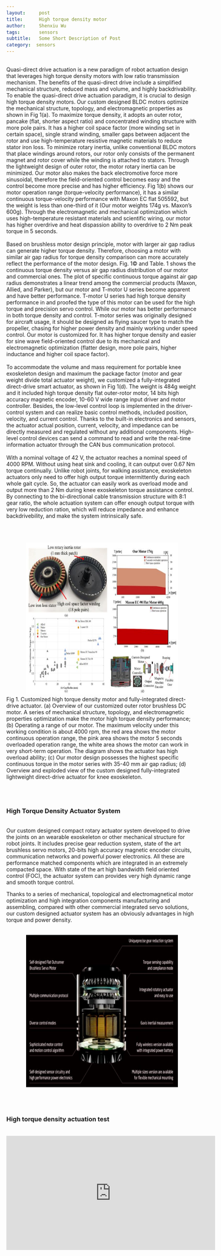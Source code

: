 ```yaml
---
layout:     post
title:      High torque density motor 
author:     Shenxiu Wu
tags: 		sensors
subtitle:  	Some Short Description of Post
category:  sensors
---
```

<!-- Start Writing Below in Markdown -->

<!--* TOC
{:toc}-->
<br>
Quasi-direct drive actuation is a new paradigm of robot actuation design that leverages high torque density motors with low ratio transmission mechanism. The benefits of the quasi-direct drive include a simplified mechanical structure, reduced mass and volume, and highly backdrivability. To enable the quasi-direct drive actuation paradigm, it is crucial to design high torque density motors. Our custom designed BLDC motors optimize the mechanical structure, topology, and electromagnetic properties as shown in Fig 1(a). To maximize torque density, it adopts an outer rotor, pancake (flat, shorter aspect ratio) and concentrated winding structure with more pole pairs. It has a higher coil space factor (more winding set in certain space), single strand winding, smaller gaps between adjacent the rotor and use high-temperature resistive magnetic materials to reduce stator iron loss. To minimize rotary inertia, unlike conventional BLDC motors that place windings around rotors, our rotor only consists of the permanent magnet and rotor cover while the winding is attached to stators. Through the lightweight design of outer rotor, the motor rotary inertia can be minimized. Our motor also makes the back electromotive force more sinusoidal, therefore the field-oriented control becomes easy and the control become more precise and has higher efficiency. Fig 1(b) shows our motor operation range (torque-velocity performance), it has a similar continuous torque-velocity performance with Maxon EC flat 505592, but the weight is less than one-third of it (Our motor weights 174g vs. Maxon’s 600g). Through the electromagnetic and mechanical optimization which uses high-temperature resistant materials and scientific wiring, our motor has higher overdrive and heat dispassion ability to overdrive to 2 Nm peak torque in 5 seconds. 
<br><br>
Based on brushless motor design principle, motor with larger air gap radius can generate higher torque density. Therefore, choosing a motor with similar air gap radius for torque density comparison can more accurately reflect the performance of the motor design. Fig. 1© and Table. 1 shows the continuous torque density versus air gap radius distribution of our motor and commercial ones. The plot of specific continuous torque against air gap radius demonstrates a linear trend among the commercial products (Maxon, Allied, and Parker), but our motor and T-motor U series become apparent and have better performance. T-motor U series had high torque density performance in and proofed the type of this motor can be used for the high torque and precision servo control. While our motor has better performance in both torque density and control. T-motor series was originally designed for aircraft usage, it should be designed as flying saucer type to match the propeller, chasing for higher power density and mainly working under speed control. Our motor is customized for. It has higher torque density and easier for sine wave field-oriented control due to its mechanical and electromagnetic optimization (flatter design, more pole pairs, higher inductance and higher coil space factor).
<br><br>
To accommodate the volume and mass requirement for portable knee exoskeleton design and maximum the package factor (motor and gear weight divide total actuator weight), we customized a fully-integrated direct-drive smart actuator, as shown in Fig 1(d). The weight is 484g weight and it included high torque density flat outer-rotor motor, 14 bits high accuracy magnetic encoder, 10-60 V wide range input driver and motor controller. Besides, the low-level control loop is implemented in the driver-control system and can realize basic control methods, included position, velocity, and current control. Thanks to the built-in electronics and sensors, the actuator actual position, current, velocity, and impedance can be directly measured and regulated without any additional components. High-level control devices can send a command to read and write the real-time information actuator through the CAN bus communication protocol. 
<br><br>
With a nominal voltage of 42 V, the actuator reaches a nominal speed of 4000 RPM. Without using heat sink and cooling, it can output over 0.67 Nm torque continually. Unlike robot joints, for walking assistance, exoskeleton actuators only need to offer high output torque intermittently during each whole gait cycle. So, the actuator can easily work as overload mode and output more than 2 Nm during knee exoskeleton torque assistance control. By connecting to the bi-directional cable transmission structure with 8:1 gear ratio, the whole actuation system can offer enough output torque with very low reduction ration, which will reduce impedance and enhance backdrivebility, and make the system intrinsically safe. 

<br><br>

<div align="center"><img width="400" height="400" src="/images/toolbox/actuators/motor_2.jpg"></div>
Fig 1. Customized high torque density motor and fully-integrated direct-drive actuator. (a) Overview of our customized outer rotor brushless DC motor. A series of mechanical structure, topology, and electromagnetic properties optimization make the motor high torque density performance; (b) Operating a range of our motor. The maximum velocity under this working condition is about 4000 rpm, the red area shows the motor continuous operation range, the pink area shows the motor 5 seconds overloaded operation range, the white area shows the motor can work in very short-term operation. The diagram shows the actuator has high overload ability; (c) Our motor design possesses the highest specific continuous torque in the motor series with 35-40 mm air gap radius; (d) Overview and exploded view of the custom designed fully-integrated lightweight direct-drive actuator for knee exoskeleton.

<br><br>

### High Torque Density Actuator System
<br>
Our custom designed compact rotary actuator system developed to drive the joints on an wearable exoskeleton or other mechanical structure for robot joints. It includes precise gear reduction system, state of the art brushless servo motors, 20-bits high accuracy magnetic encoder circuits, communication networks and powerful power electronics. All these are performance matched components which are integrated in an extremely compacted space. With state of the art high bandwidth field oriented control (FOC), the actuator system can provides very high dynamic range and smooth torque control.
 
Thanks to a series of mechanical, topological and electromagnetical motor optimization and high integration components manufacturing and assembling, compared with other commercial integrated servo solutions, our custom designed actuator system has an obviously advantages in high torque and power density.
<br><br>
<div align="center"><img width="400" height="400" src="/images/toolbox/actuators/motor_3.jpg"></div>


<!--<img align="right" src="/images/toolbox/sensors/IMU.jpg"/>-->
<!--An IMU is a specific type of sensor that measures angular rate-->

<!--<div align="center"><img width="150" height="150" src="/images/wireless IMU.jpg"></div>-->
<!--
![wireless IMU](/images/wireless IMU.jpg)
-->
<!--
<div style="text-align: center"> 
<img src="/images/wireless IMU.jpg"/> 
</div>
-->

<br><br>
### High torque density actuation test
<br>
<div align="center">
<iframe width="550" height="300"  src="https://www.youtube.com/embed/hh9O8kyhsyU" frameborder="0" allow="autoplay; encrypted-media" allowfullscreen> </iframe>
</div>
<br><br>
<!--
Some of the information contained in this web site includes intellectual property covered by both issued and pending patent applications. It is intended solely for research, educational and scholarly purposes by not-for-profit research organizations. If you have interest in specific technologies for commercial applications, please contact us [here](/contact.html).
-->

